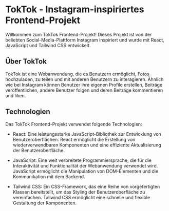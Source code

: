 # TokTok - Instagram-inspiriertes Frontend-Projekt

Willkommen zum TokTok Frontend-Projekt! Dieses Projekt ist von der beliebten Social-Media-Plattform Instagram inspiriert und wurde mit React, JavaScript und Tailwind CSS entwickelt.

## Über TokTok

TokTok ist eine Webanwendung, die es Benutzern ermöglicht, Fotos hochzuladen, zu teilen und mit anderen Benutzern zu interagieren. Ähnlich wie bei Instagram können Benutzer ihre eigenen Profile erstellen, Beiträge veröffentlichen, andere Benutzer folgen und deren Beiträge kommentieren und liken.

## Technologien

Das TokTok Frontend-Projekt verwendet folgende Technologien:

- React: Eine leistungsstarke JavaScript-Bibliothek zur Entwicklung von Benutzeroberflächen. React ermöglicht die Erstellung von wiederverwendbaren Komponenten und eine effiziente Aktualisierung der Benutzeroberfläche.

- JavaScript: Eine weit verbreitete Programmiersprache, die für die Interaktivität und Funktionalität der Webanwendung verwendet wird. JavaScript ermöglicht die Manipulation von DOM-Elementen und die Kommunikation mit dem Backend.

- Tailwind CSS: Ein CSS-Framework, das eine Reihe von vorgefertigten Klassen bereitstellt, um das Styling der Benutzeroberfläche zu vereinfachen. Tailwind CSS ermöglicht eine schnelle und flexible Gestaltung der Komponenten.
